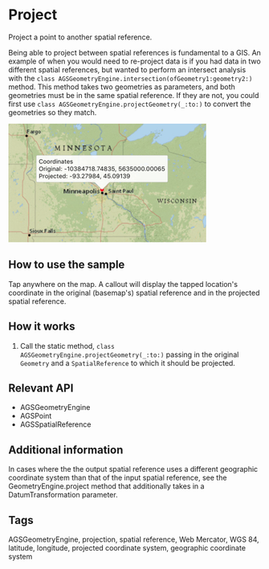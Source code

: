 # Project

Project a point to another spatial reference.

Being able to project between spatial references is fundamental to a GIS. An example of when you would need to re-project data is if you had data in two different spatial references, but wanted to perform an intersect analysis with the `class AGSGeometryEngine.intersection(ofGeometry1:geometry2:)` method. This method takes two geometries as parameters, and both geometries must be in the same spatial reference. If they are not, you could first use `class AGSGeometryEngine.projectGeometry(_:to:)` to convert the geometries so they match.

![Project App](project.png)

## How to use the sample

Tap anywhere on the map. A callout will display the tapped location's coordinate in the original (basemap's) spatial reference and in the projected spatial reference.

## How it works

1. Call the  static method, `class AGSGeometryEngine.projectGeometry(_:to:)` passing in the original `Geometry` and a `SpatialReference` to which it should be projected.


## Relevant API

* AGSGeometryEngine
* AGSPoint
* AGSSpatialReference

## Additional information

In cases where the the output spatial reference uses a different geographic coordinate system than that of the input spatial reference, see the GeometryEngine.project method that additionally takes in a DatumTransformation parameter.

## Tags

AGSGeometryEngine, projection, spatial reference, Web Mercator, WGS 84, latitude, longitude, projected coordinate system, geographic coordinate system

